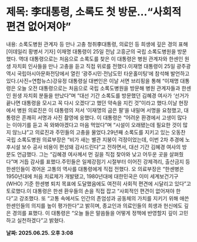 # **제목: 李대통령, 소록도 첫 방문…“사회적 편견 없어져야”**

  내용: 소록도병원 관계자 등 만나 고충 청취李대통령, 의료인 등 희생에 깊은 경의 표해[이데일리 황병서 기자] 이재명 대통령이 25일 전남 고흥군의 국립 소록도병원을 방문했다. 역대 대통령으로는 처음으로 소록도를 찾은 이 대통령은 병원 관계자와 한센인 원생 자치회 인사들을 만나 고충을 듣고 직접 위로를 전했다.이재명 대통령이 25일 광주광역시 국립아시아문화전당에서 열린 ‘광주시민·전남도민 타운홀미팅’에 참석해 발언하고 있다.(사진=연합뉴스)강유정 대통령실 대변인은 이날 서면 브리핑을 통해 “이재명 대통령은 오늘 오전 대통령으로는 처음으로 국립 소록도병원을 방문해 병원 관계자들과 한센인 원생 자치회 분들을 만났다”며 “대선 기간 소록도를 방문했던 김혜경 여사가 ‘선거가 끝나면 대통령을 모시고 꼭 다시 오겠다’고 했던 약속을 지킨 것”이라고 했다.이날 현장에서 병원 의료진은 이 대통령의 저서 ‘이재명의 굽은 팔’을 내밀며 서명을 요청했고, 대통령은 흔쾌히 서명과 사진 촬영에 응했다. 이 대통령은 “어려운 환경에서 고생이 많다는 이야기를 듣고 꼭 와봐야겠다고 마음 먹었다”며 “시설이 오래됐는데 필요한 것이 많지 않느냐”고 의료진과 주민들의 고충을 물었다.29년째 소록도를 지키고 있는 오동찬 국립 소록도병원 의료부장은 “비가 새는 별관 지붕이 걱정이었는데, 이번 2차 추경에 노후시설 보수 공사 비용이 편성돼 감사드린다”고 전하면서, 대선 기간 김혜경 여사의 방문도 언급했다. 그는 “김혜경 여사께서 먼 길을 직접 찾아와 낮고 어두운 곳을 살펴줬다”며 거듭 감사를 표했다.주민들은 일제강점기 시절부터 이어진 강제격리, 출산금지 등 한센인들이 겪어온 고통의 역사를 대통령에게 직접 전했다. 오 의료부장은 “한센병은 1950년대에 처음 치료제가 개발됐고, 1980년대에 대한민국은 이미 세계보건기구(WHO) 기준 한센병 퇴치 목표에 도달했음에도 여전히 사회적 편견에 시달리고 있다”고 토로했다.이 대통령은 한센 환우들의 손을 직접 잡고 “사회적인 편견이 없어져야 한다”고 강조했다. 또 “고통 속에서도 인간의 존엄성과 공동체의 가치를 지키기 위해 애쓴 한센인들의 의지를 높이 평가한다”고 밝히며, 종교인과 의료인들의 희생과 헌신에도 깊은 경의를 표했다. 이 대통령은 “오늘 들은 말씀들을 어떻게 정책에 반영할지 깊이 고민하고 실천하겠다”고 밝혔다.

  **날짜: 2025.06.25. 오후 3:08**